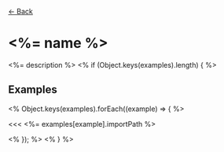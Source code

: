 [&#x2190; Back](./)
# <%= name %> <badge text="<%- warningType %>" type="<%- warningType %>" vertical="middle"/>

<%= description %>
<% if (Object.keys(examples).length) { %>
## Examples

<code-highlight>
<% Object.keys(examples).forEach((example) => { %> 
<div slot="<%= example %>">

<<< <%= examples[example].importPath %>

</div>

<% }); %> 
</code-highlight>
<% } %>

